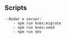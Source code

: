 ## Scripts

    --Rodar o server:
        - npm run knex:migrate
        - npm run knex:seed
        - npm run dev
